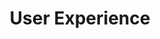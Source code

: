 ---
slug: x-navigation
title: User Experience
category: smartcatalog
subcategory: argument
sort: 1
icon: smile-o
description: Our priority is to offer the best experience to your leads, clients and final customers when they discover your products.
argument: yes
---